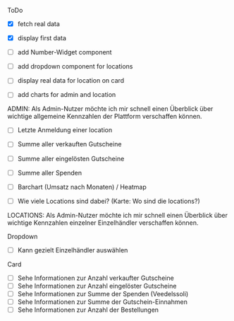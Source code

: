 ToDo

- [x] fetch real data
- [x] display first data

- [ ] add Number-Widget component
- [ ] add dropdown component for locations
- [ ] display real data for location on card
- [ ] add charts for admin and location

ADMIN:
Als Admin-Nutzer möchte ich mir schnell einen Überblick über wichtige
allgemeine Kennzahlen der Plattform verschaffen können.

- [ ] Letzte Anmeldung einer location
- [ ] Summe aller verkauften Gutscheine
- [ ] Summe aller eingelösten Gutscheine
- [ ] Summe aller Spenden

- [ ] Barchart (Umsatz nach Monaten) / Heatmap
- [ ] Wie viele Locations sind dabei? (Karte: Wo sind die locations?)

LOCATIONS:
Als Admin-Nutzer möchte ich mir schnell einen Überblick über wichtige
Kennzahlen einzelner Einzelhändler verschaffen können.

Dropdown

- [ ] Kann gezielt Einzelhändler auswählen

Card

- [ ] Sehe Informationen zur Anzahl verkaufter Gutscheine
- [ ] Sehe Informationen zur Anzahl eingelöster Gutscheine
- [ ] Sehe Informationen zur Summe der Spenden (Veedelssoli)
- [ ] Sehe Informationen zur Summe der Gutschein-Einnahmen
- [ ] Sehe Informationen zur Anzahl der Bestellungen
